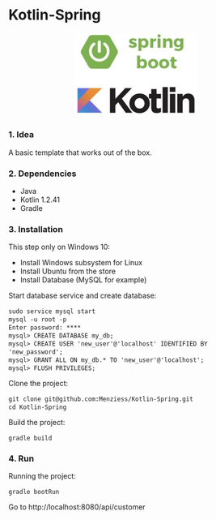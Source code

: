 # Kotlin-Spring

<p align="center"><img width="240" src="res/logo.jpg"></p>

### 1. Idea

A basic template that works out of the box.

### 2. Dependencies

- Java
- Kotlin 1.2.41
- Gradle

### 3. Installation

This step only on Windows 10:

- Install Windows subsystem for Linux
- Install Ubuntu from the store
- Install Database (MySQL for example)

Start database service and create database:

    sudo service mysql start
    mysql -u root -p
    Enter password: ****
    mysql> CREATE DATABASE my_db;
    mysql> CREATE USER 'new_user'@'localhost' IDENTIFIED BY 'new_password';
    mysql> GRANT ALL ON my_db.* TO 'new_user'@'localhost';
    mysql> FLUSH PRIVILEGES;

Clone the project:

    git clone git@github.com:Menziess/Kotlin-Spring.git
    cd Kotlin-Spring

Build the project:

    gradle build

### 4. Run

Running the project:

    gradle bootRun

Go to http://localhost:8080/api/customer
